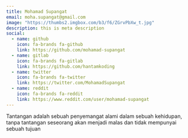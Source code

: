 ```yaml
---
title: Mohamad Supangat
email: moha.supangat@gmail.com
image: "https://thumbs2.imgbox.com/b3/f6/ZGrvPbXw_t.jpg"
description: this is meta description
social:
  - name: github
    icon: fa-brands fa-github
    link: https://github.com/mohamad-supangat
  - name: gitlab
    icon: fa-brands fa-gitlab
    link: https://github.com/hantamkoding
  - name: twitter
    icon: fa-brands fa-twitter
    link: https://twitter.com/MohamadSupangat
  - name: reddit
    icon: fa-brands fa-reddit
    link: https://www.reddit.com/user/mohamad-supangat
---
```


Tantangan adalah sebuah penyemangat alami dalam sebuah kehidupan, tanpa tantangan seseorang akan menjadi malas dan tidak mempunyai sebuah tujuan

